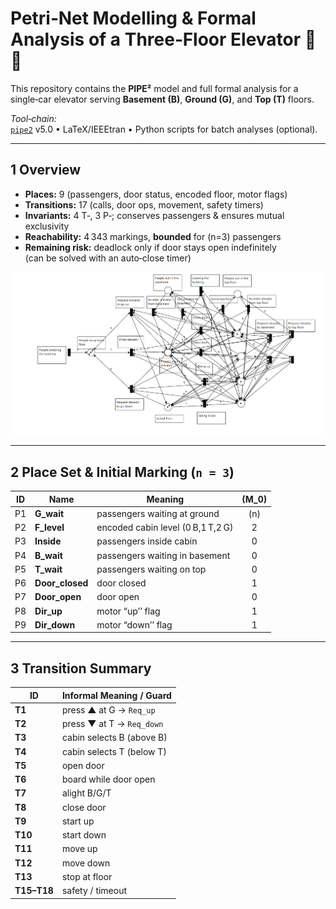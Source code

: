 # Petri‑Net Modelling & Formal Analysis of a Three‑Floor Elevator 🚦🏢

This repository contains the **PIPE²** model and full formal analysis for a
single‑car elevator serving **Basement (B)**, **Ground (G)**, and **Top (T)**
floors.

*Tool‑chain:*  
[`pipe2`](https://github.com/sarahtattersall/PIPE) v5.0 • LaTeX/IEEEtran • Python
scripts for batch analyses (optional).

---

## 1 Overview
* **Places:** 9 (passengers, door status, encoded floor, motor flags)  
* **Transitions:** 17 (calls, door ops, movement, safety timers)  
* **Invariants:** 4 T‑, 3 P‑; conserves passengers & ensures mutual exclusivity  
* **Reachability:** 4 343 markings, **bounded** for \(n=3\) passengers  
* **Remaining risk:** deadlock only if door stays open indefinitely  
  (can be solved with an auto‑close timer)

![Petri‑net model](petrinet.png)

---

## 2 Place Set & Initial Marking (`n = 3`)

| ID | Name                | Meaning                              | \(M_0\) |
|----|---------------------|--------------------------------------|:-------:|
| P1 | **G\_wait**         | passengers waiting at ground         | \(n\)   |
| P2 | **F\_level**        | encoded cabin level (0 B,1 T,2 G)    | 2       |
| P3 | **Inside**          | passengers inside cabin              | 0       |
| P4 | **B\_wait**         | passengers waiting in basement       | 0       |
| P5 | **T\_wait**         | passengers waiting on top            | 0       |
| P6 | **Door\_closed**    | door closed                          | 1       |
| P7 | **Door\_open**      | door open                            | 0       |
| P8 | **Dir\_up**         | motor “up’’ flag                     | 1       |
| P9 | **Dir\_down**       | motor “down’’ flag                   | 1       |

---

## 3 Transition Summary

| ID | Informal Meaning / Guard |
|----|--------------------------|
| **T1**  | press ▲ at G → `Req_up` |
| **T2**  | press ▼ at T → `Req_down` |
| **T3**  | cabin selects B (above B) |
| **T4**  | cabin selects T (below T) |
| **T5**  | open door |
| **T6**  | board while door open |
| **T7**  | alight B/G/T |
| **T8**  | close door |
| **T9**  | start up |
| **T10** | start down |
| **T11** | move up |
| **T12** | move down |
| **T13** | stop at floor |
| **T15–T18** | safety / timeout |

